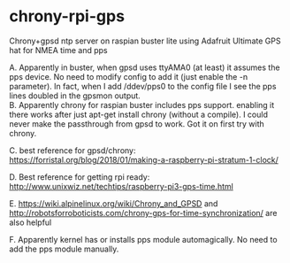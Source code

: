 # chrony-rpi-gps
Chrony+gpsd ntp server on raspian buster lite using Adafruit Ultimate GPS hat for NMEA time and pps

A. Apparently in buster, when gpsd uses ttyAMA0 (at least) it assumes the pps device. No need to modify config to add it (just enable the -n parameter). In fact, when I add /ddev/pps0 to the config file I see the pps lines doubled in the gpsmon output.  
B. Apparently chrony for raspian buster includes pps support. enabling it there works after just apt-get install chrony (without a compile). I could never make the passthrough from gpsd to work. Got it on first try with chrony.  

C. best reference for gpsd/chrony: https://forristal.org/blog/2018/01/making-a-raspberry-pi-stratum-1-clock/  

D. Best reference for getting rpi ready: http://www.unixwiz.net/techtips/raspberry-pi3-gps-time.html  

E. https://wiki.alpinelinux.org/wiki/Chrony_and_GPSD and http://robotsforroboticists.com/chrony-gps-for-time-synchronization/ are also helpful  

F. Apparently kernel has or installs pps module automagically. No need to add the pps module manually.
